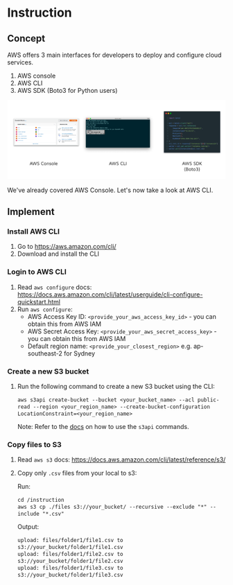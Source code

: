 # Instruction

## Concept 

AWS offers 3 main interfaces for developers to deploy and configure cloud services. 

1. AWS console 
2. AWS CLI 
3. AWS SDK (Boto3 for Python users)

![images/aws-interfaces.png](images/aws-interfaces.png)

We've already covered AWS Console. Let's now take a look at AWS CLI.

## Implement 

### Install AWS CLI 

1. Go to https://aws.amazon.com/cli/
2. Download and install the CLI 

### Login to AWS CLI 

1. Read `aws configure` docs: https://docs.aws.amazon.com/cli/latest/userguide/cli-configure-quickstart.html 
2. Run `aws configure`: 
    - AWS Access Key ID: `<provide_your_aws_access_key_id>` - you can obtain this from AWS IAM 
    - AWS Secret Access Key: `<provide_your_aws_secret_access_key>` - you can obtain this from AWS IAM 
    - Default region name: `<provide_your_closest_region>` e.g. ap-southeast-2 for Sydney 

### Create a new S3 bucket 

1. Run the following command to create a new S3 bucket using the CLI: 

    ```
    aws s3api create-bucket --bucket <your_bucket_name> --acl public-read --region <your_region_name> --create-bucket-configuration LocationConstraint=<your_region_name>
    ```

    Note: Refer to the [docs](https://docs.aws.amazon.com/cli/latest/reference/s3api/create-bucket.html) on how to use the `s3api` commands.  

### Copy files to S3 

1. Read `aws s3` docs: https://docs.aws.amazon.com/cli/latest/reference/s3/ 
2. Copy only `.csv` files from your local to s3: 

    Run: 
    ```
    cd /instruction
    aws s3 cp ./files s3://your_bucket/ --recursive --exclude "*" --include "*.csv" 
    ```

    Output: 
    ```
    upload: files/folder1/file1.csv to s3://your_bucket/folder1/file1.csv
    upload: files/folder1/file2.csv to s3://your_bucket/folder1/file2.csv
    upload: files/folder1/file3.csv to s3://your_bucket/folder1/file3.csv
    ```

